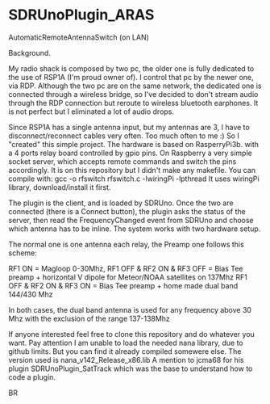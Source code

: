 # SDRUnoPlugin_ARAS
 AutomaticRemoteAntennaSwitch (on LAN)

Background.

My radio shack is composed by two pc, the older one is fully dedicated to the use of RSP1A (I'm proud owner of).
I control that pc by the newer one, via RDP. Although the two pc are on the same network, the dedicated one is connected through a wireless bridge, so I've decided to don't stream audio through the RDP connection but reroute to wireless bluetooth earphones.
It is not perfect but I eliminated a lot of audio drops.

Since RSP1A has a single antenna input, but my antennas are 3, I have to disconnect/reconnect cables very often. Too much often to me :)
So I "created" this simple project.
The hardware is based on RasperryPi3b. with a 4 ports relay board controlled by gpio pins.
On Raspberry a very simple socket server, which accepts remote commands and switch the pins accordingly.
It is on this repository but I didn't make any makefile. 
You can compile with: gcc -o rfswitch rfswitch.c -lwiringPi -lpthread
It uses wiringPi library, download/install it first.

The plugin is the client, and is loaded by SDRUno.
Once the two are connected (there is a Connect button), the plugin asks the status of the server,
then read the FrequencyChanged event from SDRUno and choose which antenna has to be inline.
The system works with two hardware setup. 

The normal one is one antenna each relay, 
the Preamp one follows this scheme:

RF1 ON = Magloop 0-30Mhz,
RF1 OFF & RF2 ON & RF3 OFF = Bias Tee preamp + horizontal V dipole for Meteor/NOAA satellites on 137Mhz
RF1 OFF & RF2 ON & RF3 ON  = Bias Tee preamp + home made dual band 144/430 Mhz 

In both cases, the dual band antenna is used for any frequency above 30 Mhz with the exclusion of the range 137-138Mhz

If anyone interested feel free to clone this repository and do whatever you want.
Pay attention I am unable to load the needed nana library, due to github limits.
But you can find it already compiled somewere else. The version used is nana_v142_Release_x86.lib
A mention to jcma68 for his plugin SDRUnoPlugin_SatTrack which was the base to understand how to code a plugin. 

BR





